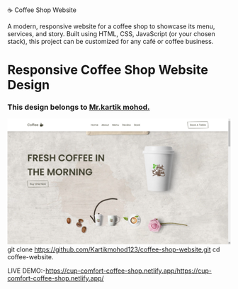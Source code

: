 ☕ Coffee Shop Website

A modern, responsive website for a coffee shop to showcase its menu, services, and story. Built using HTML, CSS, JavaScript (or your chosen stack), this project can be customized for any café or coffee business.

# Responsive Coffee Shop Website Design
### This design belongs to [Mr.kartik mohod.](https://www.youtube.com/@MrWebDesignerAnas)

![preview img](/preview.png)
git clone https://github.com/Kartikmohod123/coffee-shop-website.git
cd coffee-website.

LIVE DEMO:-https://cup-comfort-coffee-shop.netlify.app/https://cup-comfort-coffee-shop.netlify.app/
